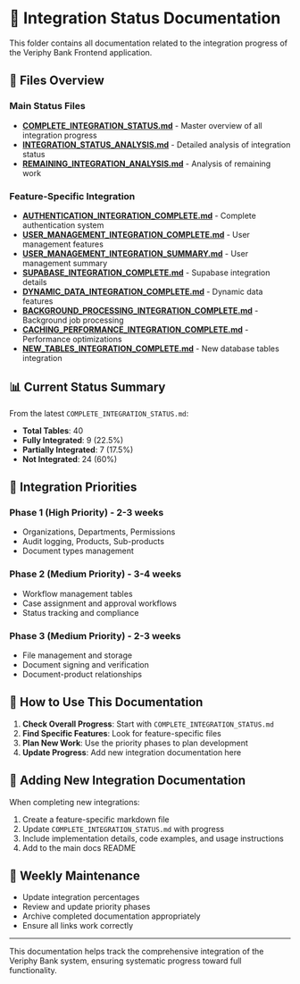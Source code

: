# 🎯 Integration Status Documentation

This folder contains all documentation related to the integration progress of the Veriphy Bank Frontend application.

## 📁 Files Overview

### Main Status Files
- **[COMPLETE_INTEGRATION_STATUS.md](COMPLETE_INTEGRATION_STATUS.md)** - Master overview of all integration progress
- **[INTEGRATION_STATUS_ANALYSIS.md](INTEGRATION_STATUS_ANALYSIS.md)** - Detailed analysis of integration status
- **[REMAINING_INTEGRATION_ANALYSIS.md](REMAINING_INTEGRATION_ANALYSIS.md)** - Analysis of remaining work

### Feature-Specific Integration
- **[AUTHENTICATION_INTEGRATION_COMPLETE.md](AUTHENTICATION_INTEGRATION_COMPLETE.md)** - Complete authentication system
- **[USER_MANAGEMENT_INTEGRATION_COMPLETE.md](USER_MANAGEMENT_INTEGRATION_COMPLETE.md)** - User management features
- **[USER_MANAGEMENT_INTEGRATION_SUMMARY.md](USER_MANAGEMENT_INTEGRATION_SUMMARY.md)** - User management summary
- **[SUPABASE_INTEGRATION_COMPLETE.md](SUPABASE_INTEGRATION_COMPLETE.md)** - Supabase integration details
- **[DYNAMIC_DATA_INTEGRATION_COMPLETE.md](DYNAMIC_DATA_INTEGRATION_COMPLETE.md)** - Dynamic data features
- **[BACKGROUND_PROCESSING_INTEGRATION_COMPLETE.md](BACKGROUND_PROCESSING_INTEGRATION_COMPLETE.md)** - Background job processing
- **[CACHING_PERFORMANCE_INTEGRATION_COMPLETE.md](CACHING_PERFORMANCE_INTEGRATION_COMPLETE.md)** - Performance optimizations
- **[NEW_TABLES_INTEGRATION_COMPLETE.md](NEW_TABLES_INTEGRATION_COMPLETE.md)** - New database tables integration

## 📊 Current Status Summary

From the latest `COMPLETE_INTEGRATION_STATUS.md`:

- **Total Tables**: 40
- **Fully Integrated**: 9 (22.5%)
- **Partially Integrated**: 7 (17.5%)
- **Not Integrated**: 24 (60%)

## 🎯 Integration Priorities

### Phase 1 (High Priority) - 2-3 weeks
- Organizations, Departments, Permissions
- Audit logging, Products, Sub-products
- Document types management

### Phase 2 (Medium Priority) - 3-4 weeks
- Workflow management tables
- Case assignment and approval workflows
- Status tracking and compliance

### Phase 3 (Medium Priority) - 2-3 weeks
- File management and storage
- Document signing and verification
- Document-product relationships

## 🚀 How to Use This Documentation

1. **Check Overall Progress**: Start with `COMPLETE_INTEGRATION_STATUS.md`
2. **Find Specific Features**: Look for feature-specific files
3. **Plan New Work**: Use the priority phases to plan development
4. **Update Progress**: Add new integration documentation here

## 📝 Adding New Integration Documentation

When completing new integrations:

1. Create a feature-specific markdown file
2. Update `COMPLETE_INTEGRATION_STATUS.md` with progress
3. Include implementation details, code examples, and usage instructions
4. Add to the main docs README

## 🔄 Weekly Maintenance

- Update integration percentages
- Review and update priority phases
- Archive completed documentation appropriately
- Ensure all links work correctly

---

This documentation helps track the comprehensive integration of the Veriphy Bank system, ensuring systematic progress toward full functionality.
